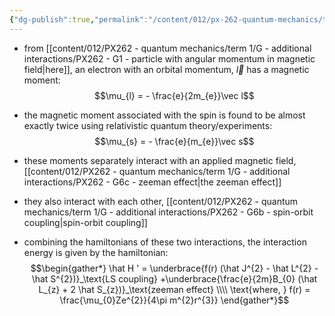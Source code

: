 ```yaml
---
{"dg-publish":true,"permalink":"/content/012/px-262-quantum-mechanics/term-1/g-additional-interactions/px-262-g6a-interactions-of-moments/","noteIcon":"1","created":"2025-08-27T13:14:26.291+01:00","updated":"2024-12-23T10:27:54.000+00:00"}
---
```


- from [[content/012/PX262 - quantum mechanics/term 1/G - additional interactions/PX262 - G1 - particle with angular momentum in magnetic field\|here]], an electron with an orbital momentum, $\vec l$ has a magnetic moment:
$$\mu_{l} = - \frac{e}{2m_{e}}\vec l$$
- the magnetic moment associated with the spin is found to be almost exactly twice using relativistic quantum theory/experiments:
$$\mu_{s} = - \frac{e}{m_{e}}\vec s$$
- these moments separately interact with an applied magnetic field, [[content/012/PX262 - quantum mechanics/term 1/G - additional interactions/PX262 - G6c - zeeman effect\|the zeeman effect]]
- they also interact with each other, [[content/012/PX262 - quantum mechanics/term 1/G - additional interactions/PX262 - G6b - spin-orbit coupling\|spin-orbit coupling]]

- combining the hamiltonians of these two interactions, the interaction energy is given by the hamiltonian:
$$\begin{gather*}
\hat H '  = \underbrace{f(r) (\hat J^{2} - \hat L^{2} - \hat S^{2})}_\text{LS coupling} +\underbrace{\frac{e}{2m}B_{0} (\hat L_{z} + 2 \hat S_{z})}_\text{zeeman effect} \\\\
\text{where, } f(r) = \frac{\mu_{0}Ze^{2}}{4\pi m^{2}r^{3}}
\end{gather*}$$

